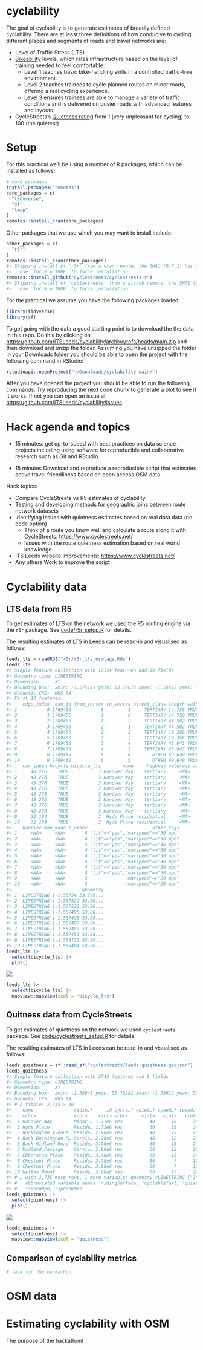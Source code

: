 
<!-- README.md is generated from README.Rmd. Please edit that file -->

# cyclability

<!-- badges: start -->
<!-- badges: end -->

The goal of cyclability is to generate estimates of broadly defined
cyclability. There are at least three definitions of how conducive to
cycling different places and segments of roads and travel networks are:

- Level of Traffic Stress (LTS)
- [Bikeability](https://www.britishcycling.org.uk/cycletraining/article/ct20110111-cycletraining-What-is-Bikeability-0)
  levels, which rates infrastructure based on the level of training
  needed to feel comfortable:
  - Level 1 teaches basic bike-handling skills in a controlled
    traffic-free environment.
  - Level 2 teaches trainees to cycle planned routes on minor roads,
    offering a real cycling experience.
  - Level 3 ensures trainees are able to manage a variety of traffic
    conditions and is delivered on busier roads with advanced features
    and layouts
- CycleStreets’s [Quietness
  rating](https://www.cyclestreets.net/help/journey/howitworks/#quietness)
  from 1 (very unpleasant for cycling) to 100 (the quietest)

# Setup

For this practical we’ll be using a number of R packages, which can be
installed as follows:

``` r
# core packages:
install.packages("remotes")
core_packages = c(
  "tidyverse",
  "sf",
  "tmap"
)
remotes::install_cran(core_packages)
```

Other packages that we use which you may want to install include:

``` r
other_packages = c(
  "r5r"
)
remotes::install_cran(other_packages)
#> Skipping install of 'r5r' from a cran remote, the SHA1 (0.7.1) has not changed since last install.
#>   Use `force = TRUE` to force installation
remotes::install_github("cyclestreets/cyclestreets-r")
#> Skipping install of 'cyclestreets' from a github remote, the SHA1 (68b345cd) has not changed since last install.
#>   Use `force = TRUE` to force installation
```

For the practical we assume you have the following packages loaded:

``` r
library(tidyverse)
library(sf)
```

To get going with the data a good starting point is to download the the
data in this repo. Do this by clicking on
<https://github.com/ITSLeeds/cyclability/archive/refs/heads/main.zip>
and then download and unzip the folder. Assuming you have unzipped the
folder in your Downloads folder you should be able to open the project
with the following command in RStudio:

``` r
rstudioapi::openProject("~/Downloads/cyclability-main/")
```

After you have opened the project you should be able to run the
following commands. Try reproducing the next code chunk to generate a
plot to see if it works. If not you can open an issue at
<https://github.com/ITSLeeds/cyclability/issues>

# Hack agenda and topics

- 15 minutes: get up-to-speed with best practices on data science
  projects including using software for reproducible and collaborative
  research such as Git and RStudio.

- 15 minutes Download and reproduce a reproducible script that estimates
  active travel friendliness based on open access OSM data.

Hack topics:

- Compare CycleStreets vs R5 estimates of cyclability
- Testing and developing methods for geographic joins between route
  network datasets
- Identifying issues with quietness estimates based on real data data
  (no code option)
  - Think of a route you know well and calculate a route along it with
    CycleStreets: <https://www.cyclestreets.net/>
  - Issues with the route quietness estimation based on real world
    knowledge
- ITS Leeds website improvements: <https://www.cyclestreets.net/>
- Any others Work to improve the script

# Cyclability data

## LTS data from R5

To get estimates of LTS on the network we used the R5 routing engine via
the `r5r` package. See [code/r5r_setup.R](code/r5r_setup.R) for details.

The resulting estimates of LTS in Leeds can be read-in and visualised as
follows:

``` r
leeds_lts = readRDS("r5r/r5r_lts_osmtags.Rds")
leeds_lts
#> Simple feature collection with 10134 features and 19 fields
#> Geometry type: LINESTRING
#> Dimension:     XY
#> Bounding box:  xmin: -1.575111 ymin: 53.79672 xmax: -1.53612 ymax: 53.81871
#> Geodetic CRS:  WGS 84
#> First 10 features:
#>    edge_index  osm_id from_vertex to_vertex street_class length walk  car
#> 1           0 1709456           0         1     TERTIARY 14.750 TRUE TRUE
#> 2           1 1709456           1         0     TERTIARY 14.750 TRUE TRUE
#> 3           2 1709456           1         2     TERTIARY 44.502 TRUE TRUE
#> 4           3 1709456           2         1     TERTIARY 44.502 TRUE TRUE
#> 5           4 1709456           2         3     TERTIARY 19.366 TRUE TRUE
#> 6           5 1709456           3         2     TERTIARY 19.366 TRUE TRUE
#> 7           6 1709456           3         4     TERTIARY 45.043 TRUE TRUE
#> 8           7 1709456           4         3     TERTIARY 45.043 TRUE TRUE
#> 9           8 1709460           5         6        OTHER 69.640 TRUE TRUE
#> 10          9 1709460           6         5        OTHER 69.640 TRUE TRUE
#>    car_speed bicycle bicycle_lts        name     highway waterway aerialway
#> 1     48.276    TRUE           3 Hanover Way    tertiary     <NA>      <NA>
#> 2     48.276    TRUE           3 Hanover Way    tertiary     <NA>      <NA>
#> 3     48.276    TRUE           3 Hanover Way    tertiary     <NA>      <NA>
#> 4     48.276    TRUE           3 Hanover Way    tertiary     <NA>      <NA>
#> 5     48.276    TRUE           3 Hanover Way    tertiary     <NA>      <NA>
#> 6     48.276    TRUE           3 Hanover Way    tertiary     <NA>      <NA>
#> 7     48.276    TRUE           3 Hanover Way    tertiary     <NA>      <NA>
#> 8     48.276    TRUE           3 Hanover Way    tertiary     <NA>      <NA>
#> 9     32.184    TRUE           3  Hyde Place residential     <NA>      <NA>
#> 10    32.184    TRUE           3  Hyde Place residential     <NA>      <NA>
#>    barrier man_made z_order                        other_tags
#> 1     <NA>     <NA>       4 "lit"=>"yes","maxspeed"=>"30 mph"
#> 2     <NA>     <NA>       4 "lit"=>"yes","maxspeed"=>"30 mph"
#> 3     <NA>     <NA>       4 "lit"=>"yes","maxspeed"=>"30 mph"
#> 4     <NA>     <NA>       4 "lit"=>"yes","maxspeed"=>"30 mph"
#> 5     <NA>     <NA>       4 "lit"=>"yes","maxspeed"=>"30 mph"
#> 6     <NA>     <NA>       4 "lit"=>"yes","maxspeed"=>"30 mph"
#> 7     <NA>     <NA>       4 "lit"=>"yes","maxspeed"=>"30 mph"
#> 8     <NA>     <NA>       4 "lit"=>"yes","maxspeed"=>"30 mph"
#> 9     <NA>     <NA>       3              "maxspeed"=>"20 mph"
#> 10    <NA>     <NA>       3              "maxspeed"=>"20 mph"
#>                          geometry
#> 1  LINESTRING (-1.55754 53.799...
#> 2  LINESTRING (-1.557522 53.80...
#> 3  LINESTRING (-1.557522 53.80...
#> 4  LINESTRING (-1.557495 53.80...
#> 5  LINESTRING (-1.557495 53.80...
#> 6  LINESTRING (-1.557487 53.80...
#> 7  LINESTRING (-1.557487 53.80...
#> 8  LINESTRING (-1.557453 53.80...
#> 9  LINESTRING (-1.558721 53.80...
#> 10 LINESTRING (-1.558404 53.80...
leeds_lts |> 
  select(bicycle_lts) |> 
  plot()
```

![](README_files/figure-gfm/unnamed-chunk-4-1.png)<!-- -->

``` r
leeds_lts |> 
  select(bicycle_lts) |> 
  mapview::mapview(zcol = "bicycle_lts")
```

## Quitness data from CycleStreets

To get estimates of quietness on the network we used `cyclestreets`
package. See [code/cyclestreets_setup.R](code/r5r_setup.R) for details.

The resulting estimates of LTS in Leeds can be read-in and visualised as
follows:

``` r
leeds_quietness = sf::read_sf("cyclestreets/leeds_quietness.geojson")
leeds_quietness
#> Simple feature collection with 2745 features and 9 fields
#> Geometry type: LINESTRING
#> Dimension:     XY
#> Bounding box:  xmin: -1.58941 ymin: 53.79281 xmax: -1.53612 ymax: 53.82387
#> Geodetic CRS:  WGS 84
#> # A tibble: 2,745 × 10
#>    name               ridin…¹     id cycla…² quiet…³ speed…⁴ speed…⁵ pause color
#>    <chr>              <chr>    <int> <chr>     <int>   <int>   <int> <int> <chr>
#>  1 Hanover Way        Minor … 1.71e6 Yes          40      16      26     0 #929…
#>  2 Hyde Place         Reside… 1.71e6 Yes          60      15      24     0 #B06…
#>  3 Buckingham Avenue  Reside… 2.96e6 Yes          40      15      24     0 #929…
#>  4 Back Buckingham M… Servic… 2.96e6 Yes          40      12      20     0 #929…
#>  5 Back Midland Road  Reside… 3.98e6 Yes          60      15      24     0 #B06…
#>  6 Midland Passage    Servic… 3.98e6 Yes          60      12      20     0 #B06…
#>  7 Ebberston Place    Reside… 3.98e6 Yes          60      15      24     0 #B06…
#>  8 Chestnut Place     Reside… 3.98e6 Yes          50       7      12     0 #7E9…
#>  9 Chestnut Place     Reside… 3.98e6 Yes          50       7      12     0 #7E9…
#> 10 Welton Mount       Reside… 3.98e6 Yes          60      15      24     0 #B06…
#> # … with 2,735 more rows, 1 more variable: geometry <LINESTRING [°]>, and
#> #   abbreviated variable names ¹​ridingSurface, ²​cyclableText, ³​quietness,
#> #   ⁴​speedMph, ⁵​speedKmph
leeds_quietness |> 
  select(quietness) |> 
  plot()
```

![](README_files/figure-gfm/unnamed-chunk-6-1.png)<!-- -->

``` r
leeds_quietness |> 
  select(quietness) |> 
  mapview::mapview(zcol = "quietness")
```

## Comparison of cyclability metrics

``` r
# task for the hackathon
```

# OSM data

# Estimating cyclability with OSM

The purpose of the hackathon!
